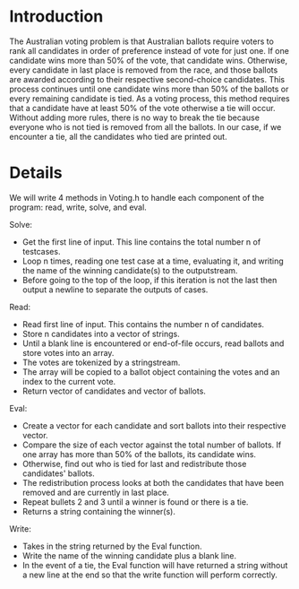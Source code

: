 # Introduction #

The Australian voting problem is that Australian ballots require voters to rank all candidates in order of preference instead of vote for just one. If one candidate wins more than 50% of the vote, that candidate wins. Otherwise, every candidate in last place is removed from the race, and those ballots are awarded according to their respective second-choice candidates. This process continues until one candidate wins more than 50% of the ballots or every remaining candidate is tied. As a voting process, this method requires that a candidate have at least 50% of the vote otherwise a tie will occur. Without adding more rules, there is no way to break the tie because everyone who is not tied is removed from all the ballots. In our case, if we encounter a tie, all the candidates who tied are printed out.


# Details #

We will write 4 methods in Voting.h to handle each component of the program: read, write, solve, and eval.

Solve:
  * Get the first line of input. This line contains the total number n of testcases.
  * Loop n times, reading one test case at a time, evaluating it, and writing the name of the winning candidate(s) to the outputstream.
  * Before going to the top of the loop, if this iteration is not the last then output a newline to separate the outputs of cases.

Read:
  * Read first line of input. This contains the number n of candidates.
  * Store n candidates into a vector of strings.
  * Until a blank line is encountered or end-of-file occurs, read ballots and store votes into an array.
  * The votes are tokenized by a stringstream.
  * The array will be copied to a ballot object containing the votes and  an index to the current vote.
  * Return vector of candidates and vector of ballots.

Eval:
  * Create a vector for each candidate and sort ballots into their respective vector.
  * Compare the size of each vector against the total number of ballots. If one array has more than 50% of the ballots, its candidate wins.
  * Otherwise, find out who is tied for last and redistribute those candidates' ballots.
  * The redistribution process looks at both the candidates that have been removed and are currently in last place.
  * Repeat bullets 2 and 3 until a winner is found or there is a tie.
  * Returns a string containing the winner(s).

Write:
  * Takes in the string returned by the Eval function.
  * Write the name of the winning candidate plus a blank line.
  * In the event of a tie, the Eval function will have returned a string without a new line at the end so that the write function will perform correctly.